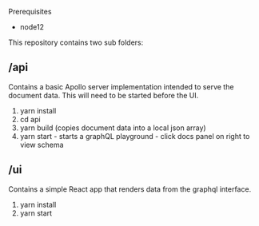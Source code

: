 Prerequisites
- node12

This repository contains two sub folders:

## /api

Contains a basic Apollo server implementation intended to serve the document data. This will need to be started before the UI.

1. yarn install
1. cd api
2. yarn build (copies document data into a local json array)
3. yarn start - starts a graphQL playground - click docs panel on right to view schema

## /ui

Contains a simple React app that renders data from the graphql interface.

1. yarn install 
2. yarn start

